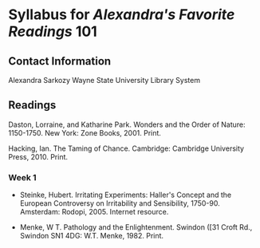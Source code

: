 # Syllabus for *Alexandra's Favorite Readings* 101

## Contact Information

Alexandra Sarkozy
Wayne State University Library System

## Readings

Daston, Lorraine, and Katharine Park. Wonders and the Order of Nature: 1150-1750. New York: Zone Books, 2001. Print.

Hacking, Ian. The Taming of Chance. Cambridge: Cambridge University Press, 2010. Print.

### Week 1

- Steinke, Hubert. Irritating Experiments: Haller's Concept and the European Controversy on Irritability and Sensibility, 1750-90. Amsterdam: Rodopi, 2005. Internet resource.

- Menke, W T. Pathology and the Enlightenment. Swindon ([31 Croft Rd., Swindon SN1 4DG: W.T. Menke, 1982. Print.





